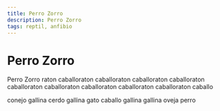 ```yaml
---
title: Perro Zorro
description: Perro Zorro
tags: reptil, anfibio
---
```


# Perro Zorro

Perro Zorro raton caballoraton caballoraton caballoraton caballoraton caballoraton caballoraton caballoraton caballoraton caballoraton caballo

conejo gallina cerdo gallina gato caballo gallina gallina oveja perro